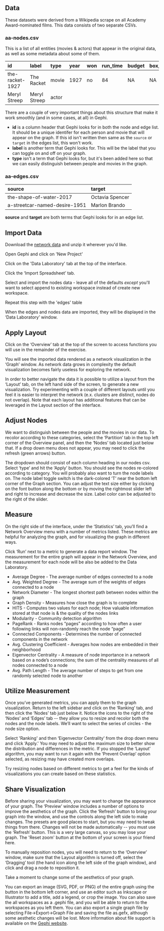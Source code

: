 ## Data
These datasets were derived from a Wikipedia scrape on all Academy Award-nominated films. This data consists of two separate CSVs.

### aa-nodes.csv
This is a list of all entities (movies & actors) that appear in the original data, as well as some metadata about some of them.

| id    | label     | type     | year    | won     | run_time     | budget     | box_office     |
| :------------- | :------------- | :------------- | :------------- | :------------- | :------------- | :------------- | :------------- |
| the-racket-1927       | The Racket      | movie       | 1927      | no       | 84       | NA       | NA      |
| Meryl Streep      | Meryl Streep       |   actor   |       |        |       |        |        |

There are a couple of very important things about this structure that make it work smoothly (and in some cases, at all) in Gephi.

- **id** is a column header that Gephi looks for in both the node and edge list. It should be a unique identifer for each person and movie that will appear on the graph. If this id isn't written then same as the `source` or `target` in the edges list, this won't work.
- **label** is another term that Gephi looks for. This will be the label that you can toggle on and off on your graph.
- **type** isn't a term that Gephi looks for, but it's been added here so that we can easily distinguish between people and movies in the graph.

### aa-edges.csv

| source    | target    |
| :------------- | :------------- |
| the-shape-of-water-2017       | Octavia Spencer       |
| a-streetcar-named-desire-1951       | Marlon Brando      |

**source** and **target** are both terms that Gephi looks for in an edge list.

## Import Data
Download the [network data](https://github.com/dmics/networks/blob/master/networkdata.zip) and unzip it wherever you'd like.

Open Gephi and click on 'New Project'

Click on the 'Data Laboratory' tab at the top of the interface.

Click the ‘Import Spreadsheet’ tab.

Select and import the nodes data - leave all of the defaults *except* you'll want to select append to existing workspace instead of create new workspace.

Repeat this step with the 'edges' table

When the edges and nodes data are imported, they will be displayed in the ‘Data Laboratory’ window.

## Apply Layout
Click on the ‘Overview’ tab at the top of the screen to access functions you will use in the remainder of the exercise.

You will see the imported data rendered as a network visualization in the ‘Graph’ window. As network data grows in complexity the default visualization becomes fairly useless for exploring the network.

In order to better navigate the data it is possible to utilize a layout from the ‘Layout’ tab, on the left hand side of the screen, to generate a new visualization. Try experimenting with a couple of different layouts until you feel it is easier to interpret the network (e.x. clusters are distinct, nodes do not overlap). Note that each layout has additional features that can be leveraged in the Layout section of the interface.

## Adjust Nodes
We want to distinguish between the people and the movies in our data. To recolor according to these categories, select the ‘Partition’ tab in the top left corner of the Overview panel, and then the ‘Nodes’ tab located just below that. If a drop down menu does not appear, you may need to click the refresh (green arrows) button.

The dropdown should consist of each column heading in our nodes csv. Select ‘type’ and hit the ‘Apply’ button. You should see the nodes re-colored according to category. You will probably also want to turn the node labels on. The node label toggle switch is the dark-colored ‘T’ near the bottom left corner of the Graph section. You can adjust the text size either by clicking on the font button along the bottom or by moving the rightmost slider left and right to increase and decrease the size. Label color can be adjusted to the right of the slider.

## Measure
On the right side of the interface, under the ‘Statistics’ tab, you’ll find a Network Overview menu with a number of metrics listed. These metrics are helpful for analyzing the graph, and for visualizing the graph in different ways.

Click ‘Run’ next to a metric to generate a data report window. The measurement for the entire graph will appear in the Network Overview, and the measurement for each node will be also be added to the Data Laboratory.

- Average Degree - The average number of edges connected to a node
- Avg. Weighted Degree - The average sum of the weights of edges connected to a node
- Network Diameter - The longest shortest path between nodes within the graph
- Graph Density - Measures how close the graph is to complete
- HITS - Computes two values for each node; How valuable information stored at that node is & the quality of the nodes links
- Modularity - Community detection algorithm
- PageRank - Ranks nodes “pages” according to how often a user following links will non-randomly reach the node “page”
- Connected Components - Determines the number of connected components in the network
- Avg. Clustering Coefficient - Averages how nodes are embedded in their neighborhood
- Eigenvector Centrality - A measure of node importance in a network based on a node’s connections; the sum of the centrality measures of all nodes connected to a node
- Avg. Path Length - The average number of steps to get from one randomly selected node to another

## Utilize Measurement
Once you’ve generated metrics, you can apply them to the graph visualization. Return to the left sidebar and click on the ‘Ranking’ tab, and then click the ‘Nodes’ tab just below it. Notice the icons to the right of the ‘Nodes’ and ‘Edges’ tab -- they allow you to resize and recolor both the nodes and the node labels. We’ll want to select the series of circles - the node size option.

Select 'Ranking' and then ‘Eigenvector Centrality’ from the drop down menu and click ‘Apply.' You may need to adjust the maximum size to better show the distribution and differences in the metric. If you stopped the ‘Layout’ algorithm, you may want to run it again with the ‘Prevent Overlap’ option selected, as resizing may have created more overlaps.

Try resizing nodes based on different metrics to get a feel for the kinds of visualizations you can create based on these statistics.

## Share Visualization
Before sharing your visualization, you may want to change the appearance of your graph. The ‘Preview’ window includes a number of options to improve the aesthetics of the graph. Click the ‘Refresh’ button to bring your graph into the window, and use the controls along the left side to make changes. The presets are good places to start, but you may need to tweak things from there. Changes will not be made automatically -- you must use the ‘Refresh’ button. This is a very large canvas, so you may lose your graph. The 'Reset zoom' button at the bottom of your screen is your friend here.

To manually reposition nodes, you will need to return to the ‘Overview’ window, make sure that the Layout algorithm is turned off, select the ‘Dragging’ tool (the hand icon along the left side of the graph window), and click and drag a node to reposition it.

Take a moment to change some of the aesthetics of your graph.

You can export an image (SVG, PDF, or PNG) of the entire graph using the button in the bottom left corner, and use an editor such as Inkscape or Illustrator to add a title, add a legend, or crop the image. You can also save the all workspaces as a .gephi file, and you will be able to return to the workspaces as you left them. You can also export a single graph file by selecting File->Export->Graph File and saving the file as.gefx, although some aesthetic changes will be lost. More information about file support is available on the [Gephi website](https://gephi.org/users/supported-graph-formats/).
